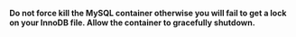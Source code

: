**Do not force kill the MySQL container otherwise you will fail to get a lock on your InnoDB file.
Allow the container to gracefully shutdown.**
